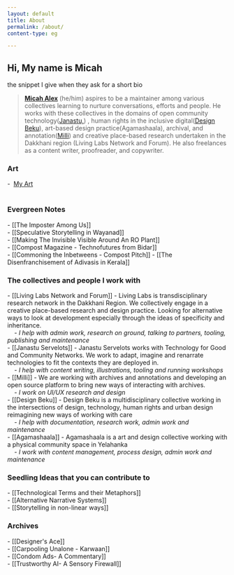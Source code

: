 ```yaml
---  
layout: default  
title: About  
permalink: /about/ 
content-type: eg  

---  
```

## Hi, My name is Micah  
  
  
the snippet I give when they ask for a short bio  
>[**Micah Alex**](https://khattamicah.online/) (he/him) aspires to be a maintainer among various collectives learning to nurture conversations, efforts and people. He works with these collectives in the domains of open community technology([Janastu,](https://open.janastu.org/)) , human rights in the inclusive digital([Design Beku](https://designbeku.in/)), art-based design practice(Agamashaala), archival, and annotation([Milli](https://www.milli.link/)) and creative place-based research undertaken in the Dakkhani region (Living Labs Network and Forum). He also freelances as a content writer, proofreader, and copywriter.  
  
  
  
### Art  
-  [My Art](/art/)  
   
### Evergreen Notes  
- [[The Imposter Among Us]]  
- [[Speculative Storytelling in Wayanad]]  
- [[Making The Invisible Visible Around An RO Plant]]  
- [[Compost Magazine - Technofutures from Bidar]]  
- [[Commoning the Inbetweens - Compost Pitch]]
- [[The Disenfranchisement of Adivasis in Kerala]]  
  
### The collectives and people I work with  
  
- [[Living Labs Network and Forum]] - Living Labs is transdisciplinary research network in the Dakkhani Region. We collectively engage in a creative place-based research and design practice. Looking for alternative ways to look at development especially through the ideas of specificity and inheritance.  
    *- I help with admin work, research on ground, talking to partners, tooling, publishing and maintenance*  
- [[Janastu Servelots]] - Janastu Servelots works with Technology for Good and Community Networks. We work to adapt, imagine and renarrate technologies to fit the contexts they are deployed in.  
    *- I help with content writing, illustrations, tooling and running workshops*  
- [[Milli]] - We are working with archives and annotations and developing an open source platform to bring new ways of interacting with archives.  
    *- I work on UI/UX research and design*  
- [[Design Beku]] - Design Beku is a multidisciplinary collective working in the intersections of design, technology, human rights and urban design reimagining new ways of working with care   
    *- I help with documentation, research work, admin work and maintenance*  
- [[Agamashaala]] - Agamashaala is a art and design collective working with a physical community space in Yelahanka  
    *- I work with content management, process design, admin work and maintenance*

### Seedling Ideas that you can contribute to  
- [[Technological Terms and their Metaphors]]  
- [[Alternative Narrative Systems]]  
- [[Storytelling in non-linear ways]]  
  
### Archives  
- [[Designer's Ace]]  
- [[Carpooling Unalone - Karwaan]]  
- [[Condom Ads- A Commentary]]  
- [[Trustworthy AI- A Sensory Firewall]]